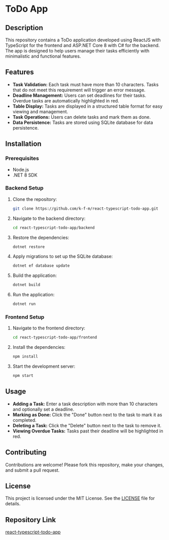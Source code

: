 # ToDo App

## Description
This repository contains a ToDo application developed using ReactJS with TypeScript for the frontend and ASP.NET Core 8 with C# for the backend. The app is designed to help users manage their tasks efficiently with minimalistic and functional features.

## Features
- **Task Validation:** Each task must have more than 10 characters. Tasks that do not meet this requirement will trigger an error message.
- **Deadline Management:** Users can set deadlines for their tasks. Overdue tasks are automatically highlighted in red.
- **Table Display:** Tasks are displayed in a structured table format for easy viewing and management.
- **Task Operations:** Users can delete tasks and mark them as done.
- **Data Persistence:** Tasks are stored using SQLite database for data persistence.

## Installation

### Prerequisites
- Node.js
- .NET 8 SDK

### Backend Setup
1. Clone the repository:
    ```bash
    git clone https://github.com/k-f-m/react-typescript-todo-app.git
    ```
2. Navigate to the backend directory:
    ```bash
    cd react-typescript-todo-app/backend
    ```
3. Restore the dependencies:
    ```bash
    dotnet restore
    ```
4. Apply migrations to set up the SQLite database:
   ```bash
   dotnet ef database update
   ```
5. Build the application:
    ```bash
    dotnet build
    ```
6. Run the application:
    ```bash
    dotnet run
    ```

### Frontend Setup
1. Navigate to the frontend directory:
    ```bash
    cd react-typescript-todo-app/frontend
    ```
2. Install the dependencies:
    ```bash
    npm install
    ```
3. Start the development server:
    ```bash
    npm start
    ```

## Usage
- **Adding a Task:** Enter a task description with more than 10 characters and optionally set a deadline.
- **Marking as Done:** Click the "Done" button next to the task to mark it as completed.
- **Deleting a Task:** Click the "Delete" button next to the task to remove it.
- **Viewing Overdue Tasks:** Tasks past their deadline will be highlighted in red.

## Contributing
Contributions are welcome! Please fork this repository, make your changes, and submit a pull request.

## License
This project is licensed under the MIT License. See the [LICENSE](LICENSE) file for details.

## Repository Link
[react-typescript-todo-app](https://github.com/k-f-m/react-typescript-todo-app)
